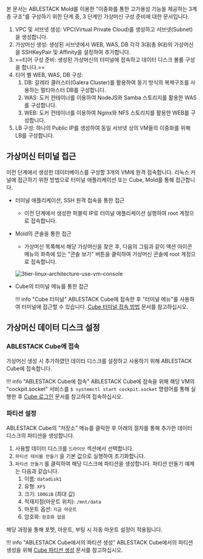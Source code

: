 본 문서는 ABLESTACK Mold를 이용한 "이중화를 통한 고가용성 기능을 제공하는 3계층 구조"를 구성하기 위한 단계 중, 3 단계인 가상머신 구성 준비에 대한 문서입니다.

1. VPC 및 서브넷 생성: VPC(Virtual Private Cloud)를 생성하고 서브넷(Subnet)을 생성합니다.
2. 가상머신 생성: 생성된 서브넷에서 WEB, WAS, DB 각각 3대(총 9대)의 가상머신을 SSHKeyPair 및 Affinity을 설정하여 추가합니다.
3. ==티어 구성 준비: 생성된 가상머신의 터미널에 접속하고 데이터 디스크 볼륨 구성을 합니다.==
4. 티어 별 WEB, WAS, DB 구성:
      1. DB: 갈레라 클러스터(Galera Cluster)를 활용하여 동기 방식의 복제구조를 사용하는 멀티마스터 DB를 구성합니다.
      2. WAS: 도커 컨테이너를 이용하여 NodeJS와 Samba 스토리지를 활용한 WAS를 구성합니다.
      3. WEB: 도커 컨테이너를 이용하여 Nginx와 NFS 스토리지를 활용한 WEB를 구성합니다.
5. LB 구성: 하나의 Public IP를 생성하여 동일 서브넷 상의 VM들의 이중화를 위해 LB를 구성합니다.


## 가상머신 터미널 접근

이전 단계에서 생성한 데이터베이스를 구성할 3개의 VM에 원격 접속합니다.
리눅스 커널에 접근하기 위한 방법으로 터미널 애플리케이션 또는 Cube, Mold를 통해 접근합니다.

- 터미널 애플리케이션, SSH 원격 접속을 통한 접근
    - 이전 단계에서 생성한 퍼블릭 IP로 터미널 애플리케이션 실행하여 root 계정으로 접속합니다.

- Mold의 콘솔을 통한 접근
    - 가상머신 목록해서 해당 가상머신을 찾은 후, 다음의 그림과 같이 액션 아이콘 메뉴의 좌측에 있는 "콘솔 보기" 버튼을 클릭하여 가상머신 콘솔에 root 계정으로 접속합니다.

    ![3tier-linux-architecture-use-vm-console](../../../../assets/images/3tier-linux-architecture-use-vm-console.png)

- Cube의 터미널 메뉴를 통한 접근

    !!! info "Cube 터미널"
        ABLESTACK Cube에 접속한 후 "터미널 메뉴"를 사용하여 터미널에 접근할 수 있습니다. 
        [Cube 터미널 접속 방법](../../../../administration/cube/terminal-guide) 문서를 참고하십시오.

## 가상머신 데이터 디스크 설정
### ABLESTACK Cube에 접속
가상머신 생성 시 추가하였던 데이타 디스크를 설정하고 사용하기 위해 ABLESTACK Cube에 접속합니다.

!!! info "ABLESTACK Cube에 접속"
    ABLESTACK Cube에 접속을 위해 해당 VM의 "cockpit.socket" 서비스를 `$ systemctl start cockpit.socket` 명령어를 통해 실행한 후 
    [Cube 로그인](../../../../administration/cube/userinterface-guide#_1) 문서를 참고하여 접속하십시오.

### 파티션 설정
ABLESTACK Cube의 "저장소" 메뉴를 클릭한 후 아래의 절차를 통해 추가한 데이터 디스크의 파티션을 생성합니다.

1. 사용할 데이터 디스크를 `드라이브` 섹션에서 선택합니다.
2. `파티션 테이블 만들기` 을 기본 값으로 실행하여 초기화합니다.
3. `파티션 만들기` 를 클릭하여 해당 디스크에 파티션을 생성합니다. 파티션 만들기 예제는 다음과 같습니다.
      1. 이름: `datadisk1`
      2. 유형: `XFS`
      3. 크기: `100GiB` (최대 값)
      4. 적재지점(마운트 위치): `/mnt/data`
      5. 마운트 옵션: `지금 마운트`
      6. 암호화: `암호화 없음`

해당 과정을 통해 포멧, 마운트, 부팅 시 자동 마운트 설정이 적용됩니다.

!!! info "ABLESTACK Cube에서의 파티션 생성"
    ABLESTACK Cube에서의 파티션 생성을 위해 [Cube 파티션 생성](../../../../administration/cube/userinterface-guide#_1) 문서를 참고하십시오.